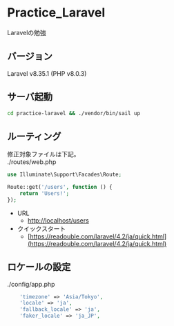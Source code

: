 # Practice_Laravel
Laravelの勉強

## バージョン

Laravel v8.35.1 (PHP v8.0.3)

## サーバ起動

``` sh
cd practice-laravel && ./vendor/bin/sail up
```

## ルーティング

修正対象ファイルは下記。  
./routes/web.php

``` php : ./routes/web.php
use Illuminate\Support\Facades\Route;

Route::get('/users', function () {
    return 'Users!';
});
```

- URL
  - [http://localhost/users](http://localhost/users)
- クイックスタート
  - [https://readouble.com/laravel/4.2/ja/quick.html](https://readouble.com/laravel/4.2/ja/quick.html)

## ロケールの設定

./config/app.php

``` php : ./config/app.php
    'timezone' => 'Asia/Tokyo',
    'locale' => 'ja',
    'fallback_locale' => 'ja',
    'faker_locale' => 'ja_JP',
```